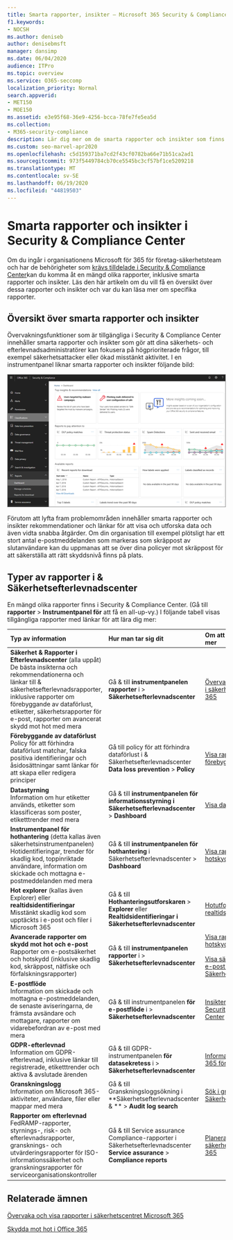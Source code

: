 ```yaml
---
title: Smarta rapporter, insikter – Microsoft 365 Security & Compliance Center
f1.keywords:
- NOCSH
ms.author: deniseb
author: denisebmsft
manager: dansimp
ms.date: 06/04/2020
audience: ITPro
ms.topic: overview
ms.service: O365-seccomp
localization_priority: Normal
search.appverid:
- MET150
- MOE150
ms.assetid: e3e95f68-36e9-4256-bcca-78fe7fe5ea5d
ms.collection:
- M365-security-compliance
description: Lär dig mer om de smarta rapporter och insikter som finns i Security &amp; Compliance Center och hur du använder dem för att visa och utforska data och vidta snabba åtgärder.
ms.custom: seo-marvel-apr2020
ms.openlocfilehash: c5d159371ba7cd2f43cf0782ba66e71b51ca2ad1
ms.sourcegitcommit: 973f5449784cb70ce5545bc3cf57bf1ce5209218
ms.translationtype: MT
ms.contentlocale: sv-SE
ms.lasthandoff: 06/19/2020
ms.locfileid: "44819503"
---
```

# <a name="smart-reports-and-insights-in-the-security-amp-compliance-center"></a>Smarta rapporter och insikter i Security &amp; Compliance Center

Om du ingår i organisationens Microsoft för 365 för företag-säkerhetsteam och har de behörigheter som [krävs tilldelade i Security &amp; Compliance Center](permissions-in-the-security-and-compliance-center.md)kan du komma åt en mängd olika rapporter, inklusive smarta rapporter och insikter. Läs den här artikeln om du vill få en översikt över dessa rapporter och insikter och var du kan läsa mer om specifika rapporter.
      
## <a name="smart-reports-and-insights-overview"></a>Översikt över smarta rapporter och insikter

Övervakningsfunktioner som är tillgängliga i Security &amp; Compliance Center innehåller smarta rapporter och insikter som gör att dina säkerhets- och efterlevnadsadministratörer kan fokusera på högprioriterade frågor, till exempel säkerhetsattacker eller ökad misstänkt aktivitet. I en instrumentpanel liknar smarta rapporter och insikter följande bild:
  
![I &amp; Säkerhetsefterlevnadscenter väljer du Instrumentpanel för rapporter \>](../../media/2a668c3d-3fa3-4e37-8149-46989b33ae8c.png)
  
Förutom att lyfta fram problemområden innehåller smarta rapporter och insikter rekommendationer och länkar för att visa och utforska data och även vidta snabba åtgärder. Om din organisation till exempel plötsligt har ett stort antal e-postmeddelanden som markeras som skräppost av slutanvändare kan du uppmanas att se över dina policyer mot skräppost för att säkerställa att rätt skyddsnivå finns på plats.
  
## <a name="types-of-reports-in-the-security-amp-compliance-center"></a>Typer av rapporter i &amp; Säkerhetsefterlevnadscenter

En mängd olika rapporter finns i Security &amp; Compliance Center. (Gå till **rapporter** \> **Instrumentpanel för** att få en all-up-vy.) I följande tabell visas tillgängliga rapporter med länkar för att lära dig mer: 
  
|**Typ av information**|**Hur man tar sig dit**|**Om att gå för att lära sig mer**|
|:-----|:-----|:-----|
|**Säkerhet &amp; Rapporter i Efterlevnadscenter** (alla uppåt)  <br/> De bästa insikterna och rekommendationerna och länkar till &amp; säkerhetsefterlevnadsrapporter, inklusive rapporter om förebyggande av dataförlust, etiketter, säkerhetsrapporter för e-post, rapporter om avancerat skydd mot hot med mera  <br/> |Gå &amp; till **instrumentpanelen rapporter** i \> **Säkerhetsefterlevnadscenter** <br/> |[Övervaka och visa rapporter i säkerhetscentret Microsoft 365](../mtp/monitoring-and-reporting.md) <br/> |
|**Förebyggande av dataförlust** <br/> Policy för att förhindra dataförlust matchar, falska positiva identifieringar och åsidosättningar samt länkar för att skapa eller redigera principer  <br/> |Gå till policy för att förhindra dataförlust i &amp; Säkerhetsefterlevnadscenter **Data loss prevention** \> **Policy** <br/> |[Visa rapporter för förebyggande av dataförlust](../../compliance/view-the-dlp-reports.md) <br/> |
|**Datastyrning** <br/> Information om hur etiketter används, etiketter som klassificeras som poster, etiketttrender med mera  <br/> |Gå &amp; till **instrumentpanelen för informationsstyrning i Säkerhetsefterlevnadscenter** \> **Dashboard** <br/> |[Visa datastyrningsrapporter](../../compliance/view-the-data-governance-reports.md) <br/> |
|**Instrumentpanel för hothantering** (detta kallas även säkerhetsinstrumentpanelen)  <br/> Hotidentifieringar, trender för skadlig kod, toppinriktade användare, information om skickade och mottagna e-postmeddelanden med mera  <br/> |Gå &amp; till **instrumentpanelen för hothantering** i Säkerhetsefterlevnadscenter \> **Dashboard** <br/> |[Visa rapporter för avancerat hotskydd för Office 365](view-reports-for-atp.md) <br/> |
|**Hot explorer** (kallas även Explorer) eller **realtidsidentifieringar** <br/> Misstänkt skadlig kod som upptäckts i e-post och filer i Microsoft 365  <br/> |Gå &amp; till **Hothanteringsutforskaren** \> **Explorer** eller **Realtidsidentifieringar i Säkerhetsefterlevnadscenter**<br/> |[Hotutforskaren (eller realtidsidentifieringar)](threat-explorer.md) <br/> |
|**Avancerade rapporter om skydd mot hot och e-post** <br/> Rapporter om e-postsäkerhet och hotskydd (inklusive skadlig kod, skräppost, nätfiske och förfalskningsrapporter)  <br/> |Gå &amp; till **instrumentpanelen rapporter** i \> **Säkerhetsefterlevnadscenter** <br/> |[Visa rapporter för avancerat hotskydd för Office 365](view-reports-for-atp.md) <br/><br/> [Visa säkerhetsrapporter för e-post i &amp; Säkerhetsefterlevnadscenter](view-email-security-reports.md) <br/> |
|**E-postflöde** <br/> Information om skickade och mottagna e-postmeddelanden, de senaste aviseringarna, de främsta avsändare och mottagare, rapporter om vidarebefordran av e-post med mera  <br/> |Gå &amp; till instrumentpanelen **för e-postflöde** i \> **Säkerhetsefterlevnadscenter** <br/> |[Insikter om e-postflöde i Security & Compliance Center](mail-flow-insights-v2.md)<br/> |
|**GDPR-efterlevnad** <br/> Information om GDPR-efterlevnad, inklusive länkar till registrerade, etiketttrender och aktiva &amp; avslutade ärenden  <br/> |Gå &amp; till GDPR-instrumentpanelen **för datasekretess** i \> **Säkerhetsefterlevnadscenter** <br/> |[Informationsskydd för Office 365 för GDPR](https://docs.microsoft.com/microsoft-365/compliance/office-365-information-protection-for-gdpr) <br/> |
|**Granskningslogg** <br/> Information om Microsoft 365-aktiviteter, användare, filer eller mappar med mera  <br/> |Gå &amp; till Granskningsloggsökning i **Säkerhetsefterlevnadscenter &amp; ** \> **Audit log search** <br/> |[Sök i granskningsloggen i &amp; Säkerhetsefterlevnadscenter](../../compliance/search-the-audit-log-in-security-and-compliance.md) <br/> |
|**Rapporter om efterlevnad** <br/> FedRAMP-rapporter, styrnings-, risk- och efterlevnadsrapporter, gransknings- och utvärderingsrapporter för ISO-informationssäkerhet och granskningsrapporter för serviceorganisationskontroller  <br/> |Gå &amp; till Service assurance Compliance-rapporter i Säkerhetsefterlevnadscenter **Service assurance** \> **Compliance reports** <br/> |[Planera för &amp; säkerhetsefterlevnad i Office 365](../../compliance/plan-for-security-and-compliance.md) <br/> |
  
    
## <a name="related-topics"></a>Relaterade ämnen

[Övervaka och visa rapporter i säkerhetscentret Microsoft 365](../mtp/monitoring-and-reporting.md)
  
[Skydda mot hot i Office 365](protect-against-threats.md)
  

